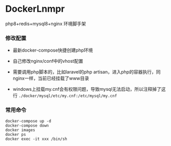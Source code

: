 # DockerLnmpr
php8+redis+mysql8+nginx 环境脚手架

### 修改配置
 - 最新docker-compose快捷创建php环境

 - 自己修改nginx/conf中的vhost配置

 - 需要调用php脚本的，比如laravel的php artisan，进入php的容器执行，同nginx一样，当前已经挂载了www目录

 - windows上挂载my.cnf会有权限问题，导致mysql无法启动，所以注释掉了这行 `./docker/mysql/etc/my.cnf:/etc/mysql/my.cnf`

### 常用命令
```
docker-compose up -d
docker-compose down
docker images
docker ps
docker exec -it xxx /bin/sh
```

